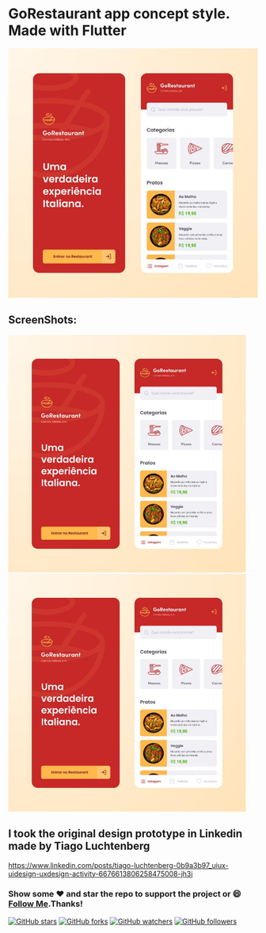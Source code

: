 # GoRestaurant app concept style. Made with Flutter

<img src="assets/screenshot/0.jpeg">

## ScreenShots:
<img  height="480px" style="margin-right:10px;" src="assets/screenshot/0.jpeg">&nbsp;&nbsp;<img height="480px" style="margin-right:10px;"  src="assets/screenshot/0.jpeg">

## I took the original design prototype in Linkedin made by Tiago Luchtenberg
https://www.linkedin.com/posts/tiago-luchtenberg-0b9a3b97_uiux-uidesign-uxdesign-activity-6676613806258475008-jh3i
 
### Show some :heart: and star the repo to support the project or :smile:[Follow Me](https://github.com/marcioquimbundo).Thanks!
[![GitHub stars](https://img.shields.io/github/stars/marcioquimbundo/go_restaurant_flutter_ui.svg?style=social&label=Star)](https://github.com/MarcioQuimbundo/go_restaurant_flutter_ui) [![GitHub forks](https://img.shields.io/github/forks/marcioquimbundo/go_restaurant_flutter_ui.svg?style=social&label=Fork)](https://github.com/MarcioQuimbundo/go_restaurant_flutter_ui/fork) [![GitHub watchers](https://img.shields.io/github/watchers/marcioquimbundo/go_restaurant_flutter_ui.svg?style=social&label=Watch)](https://github.com/MarcioQuimbundo/go_restaurant_flutter_ui) [![GitHub followers](https://img.shields.io/github/followers/marcioquimbundo.svg?style=social&label=Follow)](https://github.com/MarcioQuimbundo/)  
